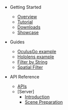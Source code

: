 * Getting Started

  * [Overview](/)
  * [Tutorial](helloworld.md)
  * [Downloads](unityPackage.md)
  * [Showcase](showcase.md)

* Guides

  * [OculusGo example](oculusgo.md)
  * [Hololens example](hololens.md)
  * [Filter by String](queryString.md)
  * [Spatial Filter](queryBox.md)

* API Reference

  * [APIs](api/Apis.md)
  * [Server]
    * [Introduction](tutorial.md)
    * [Scene Preparation](scenePrepration.md)
